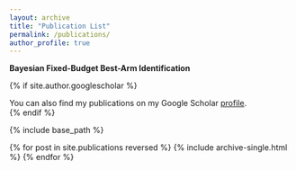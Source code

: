 ```yaml
---
layout: archive
title: "Publication List"
permalink: /publications/
author_profile: true
---
```




**Bayesian Fixed-Budget Best-Arm Identification**

{% if site.author.googlescholar %}
  <div class="wordwrap">You can also find my publications on my Google Scholar <a href="{{site.author.googlescholar}}">profile</a>.</div>
{% endif %}

{% include base_path %}

{% for post in site.publications reversed %}
  {% include archive-single.html %}
{% endfor %}
